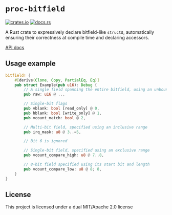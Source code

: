 # `proc-bitfield`

[![crates.io](https://img.shields.io/crates/v/proc-bitfield.svg?logo=rust)](https://crates.io/crates/proc-bitfield)
[![docs.rs](https://img.shields.io/docsrs/proc-bitfield/latest.svg?logo=docs.rs)](https://docs.rs/proc-bitfield)

A Rust crate to expressively declare bitfield-like `struct`s, automatically ensuring their correctness at compile time and declaring accessors.

[API docs](https://docs.rs/proc-bitfield)

## Usage example

```rust
bitfield! {
    #[derive(Clone, Copy, PartialEq, Eq)]
    pub struct Example(pub u16): Debug {
        // A single field spanning the entire bitfield, using an unbounded range
        pub raw: u16 @ ..,

        // Single-bit flags
        pub vblank: bool [read_only] @ 0,
        pub hblank: bool [write_only] @ 1,
        pub vcount_match: bool @ 2,

        // Multi-bit field, specified using an inclusive range
        pub irq_mask: u8 @ 3..=5,

        // Bit 6 is ignored

        // Single-bit field, specified using an exclusive range
        pub vcount_compare_high: u8 @ 7..8,

        // 8-bit field specified using its start bit and length
        pub vcount_compare_low: u8 @ 8; 8,
    }
}
```

## License

This project is licensed under a dual MIT/Apache 2.0 license
